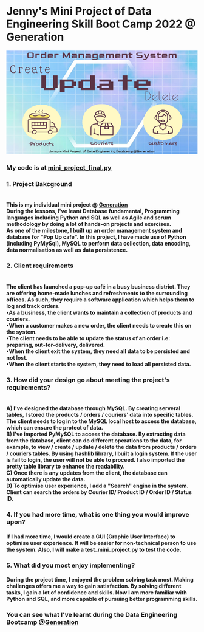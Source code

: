 # Jenny's Mini Project of Data Engineering Skill Boot Camp 2022 @ Generation

<img src="https://github.com/klcheung1100/mini_project_generation/blob/master/mini_project_pic.png">

<h3>My code is at <a href="https://github.com/klcheung1100/mini_project_generation/blob/master/mini_project_week6.5.py">mini_project_final.py</a>

<h3> 1. Project Bakcground
<h4> <br>This is my individual mini project @ <a href="https://uk.generation.org/">Generation</a>
<br> During the lessons, I've leant Database fundamental, Programming languages including Python and SQL as well as Agile and scrum methodology by doing a lot of hands-on projects and exercises.
<br>As one of the milestone, I built up an order management system and database for "Pop Up cafe". In this project, I have made use of Python (including PyMySql), MySQL to perform data collection, data encoding, data normalisation as well as data persistence.

<h3> 2. Client requirements
<h4><br>The client has launched a pop-up café in a busy business district. They are offering home-made lunches and refreshments to the surrounding
offices. As such, they require a software application which helps them to
log and track orders.
<br>•As a business, the client wants to maintain a collection of products and couriers.
<br>•When a customer makes a new order, the client needs to create this on the
system.
<br>•The client needs to be able to update the status of an order i.e: preparing, out-for-delivery, delivered.
<br>•When the client exit the system, they need all data to be persisted and not lost.
<br>•When the client starts the system, they need to load all persisted data.

<h3> 3. How did your design go about meeting the project's requirements?
<h4><br> A) I've designed the database through MySQL. By creating serveral tables, I stored the products / orders / couriers' data into specific tables. The client needs to log in to the MySQL local host to access the database, which can ensure the protect of data.
<br>B) I've imported PyMySQL to access the database. By extracting data from the database, client can do different operations to the data, for example, to view / create / update / delete the data from products / orders / couriers tables. By using hashlib library, I built a login system. If the user is fail to login, the user will not be able to proceed. I also imported the pretty table library to enhance the readability.
<br> C) Once there is any updates from the client, the database can automatically update the data.
<br> D) To optimise user experience, I add a "Search" engine in the system. Client can search the orders by Courier ID/ Product ID / Order ID / Status ID.

<h3>4. If you had more time, what is one thing you would improve upon?
<h4>If I had more time, I would create a GUI (Graphic User Interface) to optimise user experience. It will be easier for non-technical person to use the system. Also, I will make a test_mini_project.py to test the code.

<h3>5. What did you most enjoy implementing?
<h4>During the project time, I enjoyed the problem solving task most. Making challenges offers me a way to gain satisfaction. By solving different tasks, I gain a lot of confidence and skills. Now I am more familiar with Python and SQL, and more capable of pursuing better programming skills.

<h3>You can see what I've learnt during the Data Engineering Bootcamp <a href="https://uk.generation.org/manchester/data-engineering/">@Generation</a>
